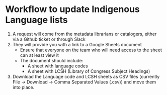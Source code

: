 # Workflow to update Indigenous Language lists
1. A request will come from the metadata librarians or catalogers, either via a Github ticket or through Slack
1. They will provide you with a link to a Google Sheets document
    * Ensure that everyone on the team who will need access to the sheet can at least view it
    * The document should include:
        * A sheet with language codes
        * A sheet with LCSH (Library of Congress
          Subject Headings)
1. Download the Language code and LCSH sheets as
CSV files (currently File → Download → Comma
Separated Values (.csv)) and move them into place.
